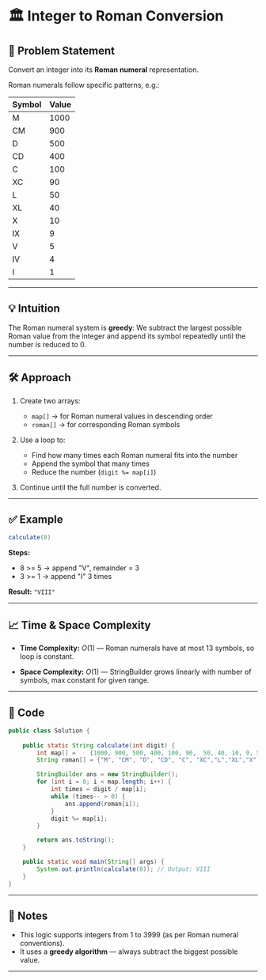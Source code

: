 # 🏛️ Integer to Roman Conversion

## 📘 Problem Statement

Convert an integer into its **Roman numeral** representation.

Roman numerals follow specific patterns, e.g.:

| Symbol | Value |
| ------ | ----- |
| M      | 1000  |
| CM     | 900   |
| D      | 500   |
| CD     | 400   |
| C      | 100   |
| XC     | 90    |
| L      | 50    |
| XL     | 40    |
| X      | 10    |
| IX     | 9     |
| V      | 5     |
| IV     | 4     |
| I      | 1     |

---

## 💡 Intuition

The Roman numeral system is **greedy**:
We subtract the largest possible Roman value from the integer and append its symbol repeatedly until the number is reduced to 0.

---

## 🛠️ Approach

1. Create two arrays:

   * `map[]` → for Roman numeral values in descending order
   * `roman[]` → for corresponding Roman symbols

2. Use a loop to:

   * Find how many times each Roman numeral fits into the number
   * Append the symbol that many times
   * Reduce the number (`digit %= map[i]`)

3. Continue until the full number is converted.

---

## ✅ Example

```java
calculate(8)
```

**Steps:**

* 8 >= 5 → append "V", remainder = 3
* 3 >= 1 → append "I" 3 times

**Result:** `"VIII"`

---

## 📈 Time & Space Complexity

* **Time Complexity:**
  $O(1)$ — Roman numerals have at most 13 symbols, so loop is constant.

* **Space Complexity:**
  $O(1)$ — StringBuilder grows linearly with number of symbols, max constant for given range.

---

## 🧾 Code

```java
public class Solution {
    
    public static String calculate(int digit) {
        int map[] =    {1000, 900, 500, 400, 100, 90,  50, 40, 10, 9, 5, 4, 1};
        String roman[] = {"M", "CM", "D", "CD", "C", "XC","L","XL","X","IX","V","IV","I"};

        StringBuilder ans = new StringBuilder();
        for (int i = 0; i < map.length; i++) {
            int times = digit / map[i];
            while (times-- > 0) {
                ans.append(roman[i]);
            }
            digit %= map[i];
        }

        return ans.toString();
    }

    public static void main(String[] args) {
        System.out.println(calculate(8)); // Output: VIII
    }   
}
```

---

## 🧠 Notes

* This logic supports integers from 1 to 3999 (as per Roman numeral conventions).
* It uses a **greedy algorithm** — always subtract the biggest possible value.

---
